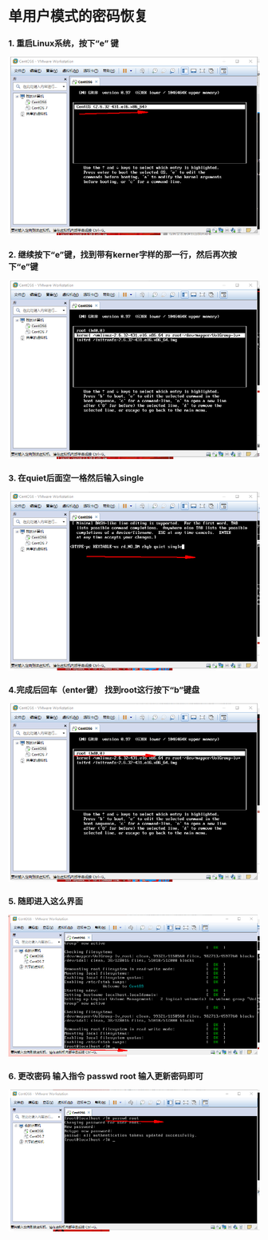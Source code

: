 # 单用户模式的密码恢复

### 1. 重启Linux系统，按下“e” 键

![](https://raw.githubusercontent.com/mukeyeshen/picos/master/img/20191007232957.png)

### 2. 继续按下“e”键，找到带有kerner字样的那一行，然后再次按下“e”键

![](https://raw.githubusercontent.com/mukeyeshen/picos/master/img/20191007233311.png)

### 3. 在quiet后面空一格然后输入single 

![](https://raw.githubusercontent.com/mukeyeshen/picos/master/img/20191007233545.png)

### 4.完成后回车（enter键） 找到root这行按下“b”键盘

![](https://raw.githubusercontent.com/mukeyeshen/picos/master/img/20191007233908.png)



### 5. 随即进入这么界面

![](https://raw.githubusercontent.com/mukeyeshen/picos/master/img/20191007234100.png)

### 6. 更改密码 输入指令  passwd  root 输入更新密码即可

![](https://raw.githubusercontent.com/mukeyeshen/picos/master/img/20191007234441.png)
